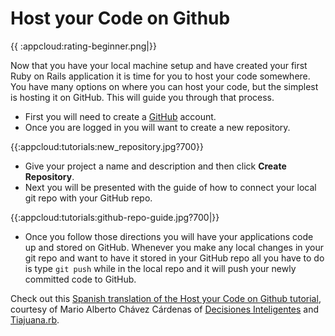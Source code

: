 # Host your Code on Github

{{ :appcloud:rating-beginner.png|}}

Now that you have your local machine setup and have created your first Ruby on Rails application it is time for you to host your code somewhere. You have many options on where you can host your code, but the simplest is hosting it on GitHub. This will guide you through that process.

  -  First you will need to create a [GitHub](https://github.com/) account.
  -  Once you are logged in you will want to create a new repository.

{{:appcloud:tutorials:new_repository.jpg?700}}

  -  Give your project a name and description and then click **Create Repository**.
  -  Next you will be presented with the guide of how to connect your local git repo with your GitHub repo.
  
{{:appcloud:tutorials:github-repo-guide.jpg?700|}}

  -  Once you follow those directions you will have your applications code up and stored on GitHub. Whenever you make any local changes in your git repo and want to have it stored in your GitHub repo all you have to do is type `git push` while in the local repo and it will push your newly committed code to GitHub.

Check out this [Spanish translation of the Host your Code on Github tutorial](http://www.decisionesinteligentes.com/guides/github-como-repositorio), courtesy of Mario Alberto Chávez Cárdenas of [Decisiones Inteligentes](http://www.decisionesinteligentes.com/) and [Tiajuana.rb](http://tijuanarb.org/).
